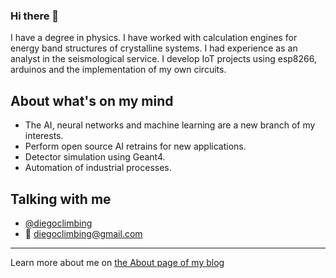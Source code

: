 ### Hi there 👋

I have a degree in physics.
I have worked with calculation engines for energy band structures of crystalline systems.
I had experience as an analyst in the seismological service.
I develop IoT projects using esp8266, arduinos and the implementation of my own circuits.

## About what's on my mind

 - The AI, neural networks and machine learning are a new branch of my interests.
 - Perform open source AI retrains for new applications.
 - Detector simulation using Geant4.
 - Automation of industrial processes.

## Talking with me

- [@diegoclimbing](https://www.instagram.com/diegoclimbing/)
- 💬 diegoclimbing@gmail.com

---

Learn more about me on [the About page of my blog](https://diegoclimbing.wordpress.com/)
